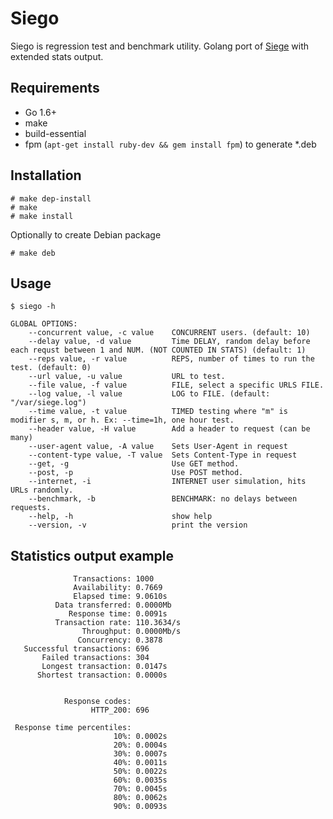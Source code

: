 Siego
=====

Siego is regression test and benchmark utility. Golang port of [Siege](https://github.com/JoeDog/siege) with extended stats output.

## Requirements

 * Go 1.6+
 * make
 * build-essential
 * fpm (`apt-get install ruby-dev && gem install fpm`) to generate *.deb

## Installation

    # make dep-install
	# make
	# make install

Optionally to create Debian package

	# make deb
	
## Usage

    $ siego -h

    GLOBAL OPTIONS:
        --concurrent value, -c value    CONCURRENT users. (default: 10)
        --delay value, -d value         Time DELAY, random delay before each requst between 1 and NUM. (NOT COUNTED IN STATS) (default: 1)
        --reps value, -r value          REPS, number of times to run the test. (default: 0)
        --url value, -u value           URL to test.
        --file value, -f value          FILE, select a specific URLS FILE.
        --log value, -l value           LOG to FILE. (default: "/var/siege.log")
        --time value, -t value          TIMED testing where "m" is modifier s, m, or h. Ex: --time=1h, one hour test.
        --header value, -H value        Add a header to request (can be many)
        --user-agent value, -A value    Sets User-Agent in request
        --content-type value, -T value  Sets Content-Type in request
        --get, -g                       Use GET method.
        --post, -p                      Use POST method.
        --internet, -i                  INTERNET user simulation, hits URLs randomly.
        --benchmark, -b                 BENCHMARK: no delays between requests.
        --help, -h                      show help
        --version, -v                   print the version
	
## Statistics output example

                  Transactions: 1000
                  Availability: 0.7669
                  Elapsed time: 9.0610s
              Data transferred: 0.0000Mb
                 Response time: 0.0091s
              Transaction rate: 110.3634/s
                    Throughput: 0.0000Mb/s
                   Concurrency: 0.3878
       Successful transactions: 696
           Failed transactions: 304
           Longest transaction: 0.0147s
          Shortest transaction: 0.0000s
    

                Response codes: 
                      HTTP_200: 696
    
     Response time percentiles: 
                           10%: 0.0002s
                           20%: 0.0004s
                           30%: 0.0007s
                           40%: 0.0011s
                           50%: 0.0022s
                           60%: 0.0035s
                           70%: 0.0045s
                           80%: 0.0062s
                           90%: 0.0093s